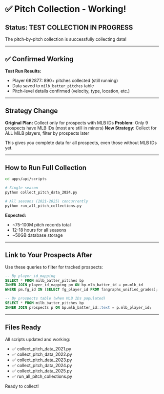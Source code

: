 # ✅ Pitch Collection - Working!

## Status: TEST COLLECTION IN PROGRESS

The pitch-by-pitch collection is successfully collecting data!

---

## ✅ Confirmed Working

**Test Run Results:**
- Player 682877: 890+ pitches collected (still running)
- Data saved to `milb_batter_pitches` table
- Pitch-level details confirmed (velocity, type, location, etc.)

---

## Strategy Change

**Original Plan:** Collect only for prospects with MLB IDs
**Problem:** Only 9 prospects have MLB IDs (most are still in minors)
**New Strategy:** Collect for ALL MiLB players, filter by prospects later

This gives you complete data for all prospects, even those without MLB IDs yet.

---

## How to Run Full Collection

```bash
cd apps/api/scripts

# Single season
python collect_pitch_data_2024.py

# All seasons (2021-2025) concurrently
python run_all_pitch_collections.py
```

**Expected:**
- ~75-100M pitch records total
- 12-18 hours for all seasons
- ~50GB database storage

---

## Link to Your Prospects After

Use these queries to filter for tracked prospects:

```sql
-- By player_id_mapping
SELECT * FROM milb_batter_pitches bp
INNER JOIN player_id_mapping pm ON bp.mlb_batter_id = pm.mlb_id
WHERE pm.fg_id IN (SELECT fg_player_id FROM fangraphs_unified_grades);

-- By prospects table (when MLB IDs populated)
SELECT * FROM milb_batter_pitches bp
INNER JOIN prospects p ON bp.mlb_batter_id::text = p.mlb_player_id;
```

---

## Files Ready

All scripts updated and working:
- ✅ collect_pitch_data_2021.py
- ✅ collect_pitch_data_2022.py
- ✅ collect_pitch_data_2023.py
- ✅ collect_pitch_data_2024.py
- ✅ collect_pitch_data_2025.py
- ✅ run_all_pitch_collections.py

Ready to collect!

